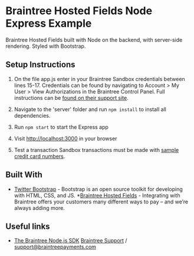 # Braintree Hosted Fields Node Express Example
Braintree Hosted Fields built with Node on the backend, with server-side rendering. Styled with Bootstrap.

## Setup Instructions

1. On the file app.js enter in your Braintree Sandbox credentials between lines 15-17.
Credentials can be found by navigating to Account > My User > View Authorizations in the Braintree Control Panel. Full instructions can be [found on their support site](https://articles.braintreepayments.com/control-panel/important-gateway-credentials#api-credentials).

2. Navigate to the 'server' folder and run `npm install` to install all dependencies.

3. Run `npm start` to start the Express app

4. Visit [http://localhost:3000](http://localhost:3000) in your browser

5. Test a transaction
Sandbox transactions must be made with [sample credit card numbers](https://developers.braintreepayments.com/reference/general/testing/node#credit-card-numbers).

## Built With

* [Twitter Bootstrap](https://getbootstrap.com/) - Bootstrap is an open source toolkit for developing with HTML, CSS, and JS.
*[Braintree Hosted Fields](https://developers.braintreepayments.com/guides/hosted-fields/overview/javascript/v3) - Integrating with Braintree offers your customers many different ways to pay – and we’re always adding more.

## Useful links

* [The Braintree Node.js SDK](https://developers.braintreepayments.com/javascript+node/sdk/server/overview)
[Braintree Support](https://support.braintreepayments.com/) / support@braintreepayments.com